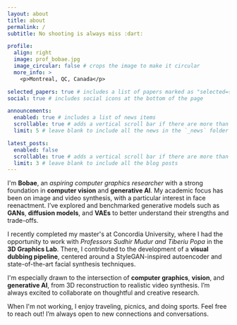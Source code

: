 ```yaml
---
layout: about
title: about
permalink: /
subtitle: No shooting is always miss :dart:

profile:
  align: right
  image: prof_bobae.jpg
  image_circular: false # crops the image to make it circular
  more_info: >
    <p>Montreal, QC, Canada</p>

selected_papers: true # includes a list of papers marked as "selected={true}"
social: true # includes social icons at the bottom of the page

announcements:
  enabled: true # includes a list of news items
  scrollable: true # adds a vertical scroll bar if there are more than 3 news items
  limit: 5 # leave blank to include all the news in the `_news` folder

latest_posts:
  enabled: false
  scrollable: true # adds a vertical scroll bar if there are more than 3 new posts items
  limit: 3 # leave blank to include all the blog posts
---
```


I'm **Bobae**, an *aspiring computer graphics researcher* with a strong foundation in **computer vision** and **generative AI**. My academic focus has been on image and video synthesis, with a particular interest in face reenactment. I’ve explored and benchmarked generative models such as **GANs**, **diffusion models**, and **VAEs** to better understand their strengths and trade-offs.

I recently completed my master's at Concordia University, where I had the opportunity to work with *Professors Sudhir Mudur and Tiberiu Popa* in the **3D Graphics Lab**. There, I contributed to the development of a **visual dubbing pipeline**, centered around a StyleGAN-inspired autoencoder and state-of-the-art facial synthesis techniques.

I'm especially drawn to the intersection of **computer graphics**, **vision**, and **generative AI**, from 3D reconstruction to realistic video synthesis. I’m always excited to collaborate on thoughtful and creative research.

When I'm not working, I enjoy traveling, picnics, and doing sports. Feel free to reach out! I’m always open to new connections and conversations.

<!--Write your biography here. Tell the world about yourself. Link to your favorite [subreddit](http://reddit.com). You can put a picture in, too. The code is already in, just name your picture `prof_pic.jpg` and put it in the `img/` folder.-->
<!---->
<!--Put your address / P.O. box / other info right below your picture. You can also disable any of these elements by editing `profile` property of the YAML header of your `_pages/about.md`. Edit `_bibliography/papers.bib` and Jekyll will render your [publications page](/al-folio/publications/) automatically.-->
<!---->
<!--Link to your social media connections, too. This theme is set up to use [Font Awesome icons](https://fontawesome.com/) and [Academicons](https://jpswalsh.github.io/academicons/), like the ones below. Add your Facebook, Twitter, LinkedIn, Google Scholar, or just disable all of them.-->
